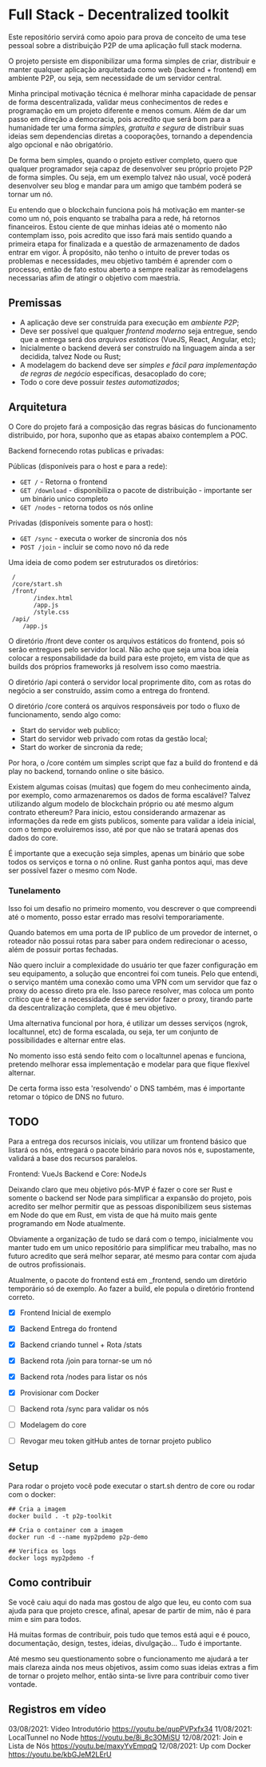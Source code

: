 # Full Stack - Decentralized toolkit

Este repositório servirá como apoio para prova de conceito de uma tese pessoal sobre a distribuição P2P de uma aplicação full stack moderna.

O projeto persiste em disponibilizar uma forma simples de criar, distribuir e manter qualquer aplicação arquitetada como web (backend + frontend) em ambiente P2P, ou seja, sem necessidade de um servidor central.

Minha principal motivação técnica é melhorar minha capacidade de pensar de forma descentralizada, validar meus conhecimentos de redes e programação em um projeto diferente e menos comum. Além de dar um passo em direção a democracia, pois acredito que será bom para a humanidade ter uma forma *simples, gratuita e segura* de distribuir suas ideias sem dependencias diretas a cooporações, tornando a dependencia algo opcional e não obrigatório.

De forma bem simples, quando o projeto estiver completo, quero que qualquer programador seja capaz de desenvolver seu próprio projeto P2P de forma simples. Ou seja, em um exemplo talvez não usual, você poderá desenvolver seu blog e mandar para um amigo que também poderá se tornar um nó.

Eu entendo que o blockchain funciona pois há motivação em manter-se como um nó, pois enquanto se trabalha para a rede, há retornos financeiros. Estou ciente de que minhas ideias até o momento não contemplam isso, pois acredito que isso fará mais sentido quando a primeira etapa for finalizada e a questão de armazenamento de dados entrar em vigor. À propósito, não tenho o intuito de prever todas os problemas e necessidades, meu objetivo também é aprender com o processo, então de fato estou aberto a sempre realizar às remodelagens necessarias afim de atingir o objetivo com maestria.
## Premissas

  - A aplicação deve ser construída para execução em *ambiente P2P*;
  - Deve ser possível que qualquer *frontend moderno* seja entregue, sendo que a entrega será dos *arquivos estáticos* (VueJS, React, Angular, etc);
  - Inicialmente o backend deverá ser construído na linguagem ainda a ser decidida, talvez Node ou Rust;
  - A modelagem do backend deve ser *simples e fácil para implementação de regras de negócio* específicas, desacoplado do core;
  - Todo o core deve possuir *testes automatizados*;

## Arquitetura

O Core do projeto fará a composição das regras básicas do funcionamento distribuido, por hora, suponho que as etapas abaixo contemplem a POC.

Backend fornecendo rotas publicas e privadas:

Públicas (disponíveis para o host e para a rede):

 - `GET /` -  Retorna o frontend 
 - `GET /download` - disponibiliza o pacote de distribuição - importante ser um binário unico completo
 - `GET /nodes` - retorna todos os nós online

Privadas (disponíveis somente para o host):
 - `GET /sync` - executa o worker de sincronia dos nós
 - `POST /join` - incluir se como novo nó da rede

Uma ideia de como podem ser estruturados os diretórios:
```
 /
 /core/start.sh
 /front/
       /index.html
       /app.js
       /style.css
 /api/
    /app.js
```

O diretório /front deve conter os arquivos estáticos do frontend, pois só serão entregues pelo servidor local. Não acho que seja uma boa ideia colocar a responsabilidade da build para este projeto, em vista de que as builds dos próprios frameworks já resolvem isso como maestria.

O diretório /api conterá o servidor local proprimente dito, com as rotas do negócio a ser construído, assim como a entrega do frontend.

O diretório /core conterá os arquivos responsáveis por todo o fluxo de funcionamento, sendo algo como:
 - Start do servidor web publico;
 - Start do servidor web privado com rotas da gestão local;
 - Start do worker de sincronia da rede;

Por hora, o /core contém um simples script que faz a build do frontend e dá play no backend, tornando online o site básico.

Existem algumas coisas (muitas) que fogem do meu conhecimento ainda, por exemplo, como armazenaremos os dados de forma escalável? Talvez utilizando algum modelo de blockchain próprio ou até mesmo algum contrato ethereum?
Para inicio, estou considerando armazenar as informações da rede em gists publicos, somente para validar a ideia inicial, com o tempo evoluiremos isso, até por que não se tratará apenas dos dados do core.

É importante que a execução seja simples, apenas um binário que sobe todos os serviços e torna o nó online. Rust ganha pontos aqui, mas deve ser possível fazer o mesmo com Node.

### Tunelamento 

Isso foi um desafio no primeiro momento, vou descrever o que compreendi até o momento, posso estar errado mas resolvi temporariamente.

Quando batemos em uma porta de IP publico de um provedor de internet, o roteador não possui rotas para saber para ondem redirecionar o acesso, além de possuir portas fechadas.

Não quero incluir a complexidade do usuário ter que fazer configuração em seu equipamento, a solução que encontrei foi com tuneis. Pelo que entendi, o serviço mantém uma conexão como uma VPN com um servidor que faz o proxy do acesso direto pra ele. Isso parece resolver, mas coloca um ponto crítico que é ter a necessidade desse servidor fazer o proxy, tirando parte da descentralização completa, que é meu objetivo.

Uma alternativa funcional por hora, é utilizar um desses serviços (ngrok, localtunnel, etc) de forma escalada, ou seja, ter um conjunto de possibilidades e alternar entre elas.

No momento isso está sendo feito com o localtunnel apenas e funciona, pretendo melhorar essa implementação e modelar para que fique flexível alternar.

De certa forma isso esta 'resolvendo' o DNS também, mas é importante retomar o tópico de DNS no futuro.

## TODO

Para a entrega dos recursos iniciais, vou utilizar um frontend básico que listará os nós, entregará o pacote binário para novos nós e, supostamente, validará a base dos recursos paralelos.

Frontend: VueJs
Backend e Core: NodeJs

Deixando claro que meu objetivo pós-MVP é fazer o core ser Rust e somente o backend ser Node para simplificar a expansão do projeto, pois acredito ser melhor permitir que as pessoas disponibilizem seus sistemas em Node do que em Rust, em vista de que há muito mais gente programando em Node atualmente.

Obviamente a organização de tudo se dará com o tempo, inicialmente vou manter tudo em um unico repositório para simplificar meu trabalho, mas no futuro acredito que será melhor separar, até mesmo para contar com ajuda de outros profissionais.

Atualmente, o pacote do frontend está em _frontend, sendo um diretório temporário só de exemplo. Ao fazer a build, ele popula o diretório frontend correto.

- [x] Frontend Inicial de exemplo
- [x] Backend Entrega do frontend
- [x] Backend criando tunnel + Rota /stats
- [x] Backend rota /join para tornar-se um nó
- [x] Backend rota /nodes para listar os nós
- [x] Provisionar com Docker
- [ ] Backend rota /sync para validar os nós
- [ ] Modelagem do core
- [ ] Revogar meu token gitHub antes de tornar projeto publico


## Setup

Para rodar o projeto você pode executar o start.sh dentro de core ou rodar com o docker:

```
## Cria a imagem
docker build . -t p2p-toolkit

## Cria o container com a imagem
docker run -d --name myp2pdemo p2p-demo

## Verifica os logs
docker logs myp2pdemo -f
```

## Como contribuir

Se você caiu aqui do nada mas gostou de algo que leu, eu conto com sua ajuda para que projeto cresce, afinal, apesar de partir de mim, não é para mim e sim para todos. 

Há muitas formas de contribuir, pois tudo que temos está aqui e é pouco, documentação, design, testes, ideias, divulgação... Tudo é importante.

Até mesmo seu questionamento sobre o funcionamento me ajudará a ter mais clareza ainda nos meus objetivos, assim como suas ideias extras a fim de tornar o projeto melhor, então sinta-se livre para contribuir como tiver vontade.

## Registros em vídeo

03/08/2021: Vídeo Introdutório https://youtu.be/qupPVPxfx34
11/08/2021: LocalTunnel no Node https://youtu.be/8i_8c3OMiSU
12/08/2021: Join e Lista de Nós https://youtu.be/maxyYvEmpqQ
12/08/2021: Up com Docker https://youtu.be/kbGJeM2LErU